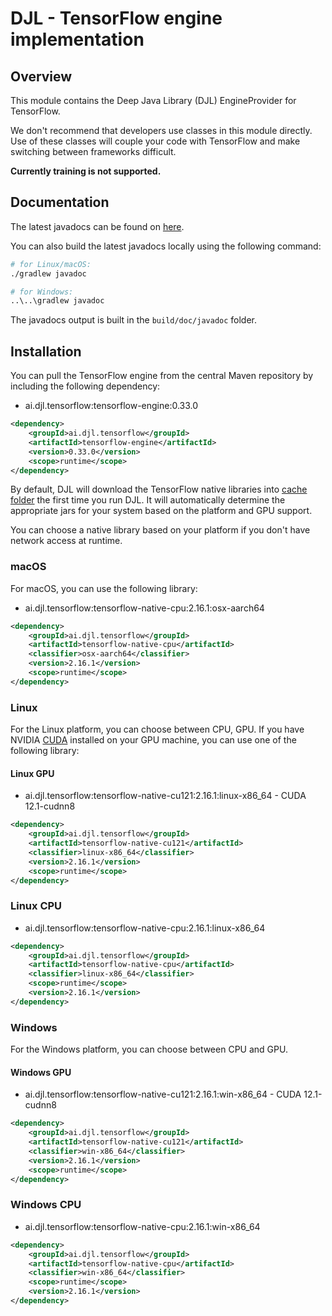 # DJL - TensorFlow engine implementation

## Overview

This module contains the Deep Java Library (DJL) EngineProvider for TensorFlow.

We don't recommend that developers use classes in this module directly. Use of these classes will
couple your code with TensorFlow and make switching between frameworks difficult.

**Currently training is not supported.**

## Documentation

The latest javadocs can be found on [here](https://javadoc.io/doc/ai.djl.tensorflow/tensorflow-engine/latest/index.html).

You can also build the latest javadocs locally using the following command:

```sh
# for Linux/macOS:
./gradlew javadoc

# for Windows:
..\..\gradlew javadoc
```
The javadocs output is built in the `build/doc/javadoc` folder.

## Installation

You can pull the TensorFlow engine from the central Maven repository by including the following dependency:

- ai.djl.tensorflow:tensorflow-engine:0.33.0

```xml
<dependency>
    <groupId>ai.djl.tensorflow</groupId>
    <artifactId>tensorflow-engine</artifactId>
    <version>0.33.0</version>
    <scope>runtime</scope>
</dependency>
```
By default, DJL will download the TensorFlow native libraries into [cache folder](../../../docs/development/cache_management.md) the first time you run DJL.
It will automatically determine the appropriate jars for your system based on the platform and GPU support.

You can choose a native library based on your platform if you don't have network access at runtime.

### macOS
For macOS, you can use the following library:

- ai.djl.tensorflow:tensorflow-native-cpu:2.16.1:osx-aarch64

```xml
<dependency>
    <groupId>ai.djl.tensorflow</groupId>
    <artifactId>tensorflow-native-cpu</artifactId>
    <classifier>osx-aarch64</classifier>
    <version>2.16.1</version>
    <scope>runtime</scope>
</dependency>
```

### Linux
For the Linux platform, you can choose between CPU, GPU. If you have NVIDIA [CUDA](https://en.wikipedia.org/wiki/CUDA)
installed on your GPU machine, you can use one of the following library:

#### Linux GPU

- ai.djl.tensorflow:tensorflow-native-cu121:2.16.1:linux-x86_64 - CUDA 12.1-cudnn8

```xml
<dependency>
    <groupId>ai.djl.tensorflow</groupId>
    <artifactId>tensorflow-native-cu121</artifactId>
    <classifier>linux-x86_64</classifier>
    <version>2.16.1</version>
    <scope>runtime</scope>
</dependency>
```

### Linux CPU

- ai.djl.tensorflow:tensorflow-native-cpu:2.16.1:linux-x86_64

```xml
<dependency>
    <groupId>ai.djl.tensorflow</groupId>
    <artifactId>tensorflow-native-cpu</artifactId>
    <classifier>linux-x86_64</classifier>
    <scope>runtime</scope>
    <version>2.16.1</version>
</dependency>
```

### Windows

For the Windows platform, you can choose between CPU and GPU.

#### Windows GPU

- ai.djl.tensorflow:tensorflow-native-cu121:2.16.1:win-x86_64 - CUDA 12.1-cudnn8

```xml
<dependency>
    <groupId>ai.djl.tensorflow</groupId>
    <artifactId>tensorflow-native-cu121</artifactId>
    <classifier>win-x86_64</classifier>
    <version>2.16.1</version>
    <scope>runtime</scope>
</dependency>
```

### Windows CPU

- ai.djl.tensorflow:tensorflow-native-cpu:2.16.1:win-x86_64

```xml
<dependency>
    <groupId>ai.djl.tensorflow</groupId>
    <artifactId>tensorflow-native-cpu</artifactId>
    <classifier>win-x86_64</classifier>
    <scope>runtime</scope>
    <version>2.16.1</version>
</dependency>
```
